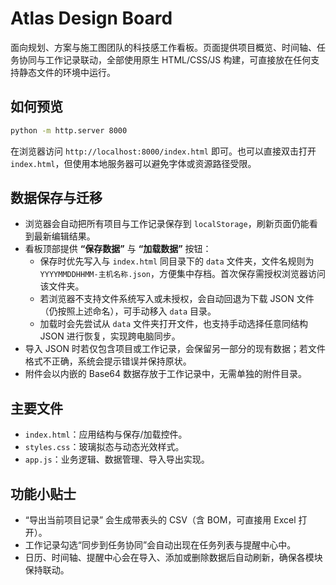 # Atlas Design Board

面向规划、方案与施工图团队的科技感工作看板。页面提供项目概览、时间轴、任务协同与工作记录联动，全部使用原生 HTML/CSS/JS 构建，可直接放在任何支持静态文件的环境中运行。

## 如何预览

```bash
python -m http.server 8000
```

在浏览器访问 `http://localhost:8000/index.html` 即可。也可以直接双击打开 `index.html`，但使用本地服务器可以避免字体或资源路径受限。

## 数据保存与迁移

- 浏览器会自动把所有项目与工作记录保存到 `localStorage`，刷新页面仍能看到最新编辑结果。
- 看板顶部提供 **“保存数据”** 与 **“加载数据”** 按钮：
  - 保存时优先写入与 `index.html` 同目录下的 `data` 文件夹，文件名规则为 `YYYYMMDDHHMM-主机名称.json`，方便集中存档。首次保存需授权浏览器访问该文件夹。
  - 若浏览器不支持文件系统写入或未授权，会自动回退为下载 JSON 文件（仍按照上述命名），可手动移入 `data` 目录。
  - 加载时会先尝试从 `data` 文件夹打开文件，也支持手动选择任意同结构 JSON 进行恢复，实现跨电脑同步。
- 导入 JSON 时若仅包含项目或工作记录，会保留另一部分的现有数据；若文件格式不正确，系统会提示错误并保持原状。
- 附件会以内嵌的 Base64 数据存放于工作记录中，无需单独的附件目录。

## 主要文件

- `index.html`：应用结构与保存/加载控件。
- `styles.css`：玻璃拟态与动态光效样式。
- `app.js`：业务逻辑、数据管理、导入导出实现。

## 功能小贴士

- “导出当前项目记录” 会生成带表头的 CSV（含 BOM，可直接用 Excel 打开）。
- 工作记录勾选“同步到任务协同”会自动出现在任务列表与提醒中心中。
- 日历、时间轴、提醒中心会在导入、添加或删除数据后自动刷新，确保各模块保持联动。
